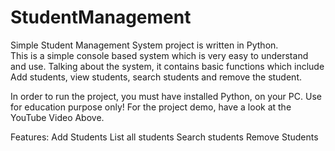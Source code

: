 # StudentManagement

Simple Student Management System project is written in Python.  
This is a simple console based system which is very easy to understand and use. 
Talking about the system, it contains basic functions which include Add students, 
view students, search students and remove the student. 

In order to run the project, you must have installed Python, on your PC. 
Use for education purpose only! For the project demo, have a look at the YouTube Video Above.

Features:
Add Students
List all students
Search students
Remove Students
